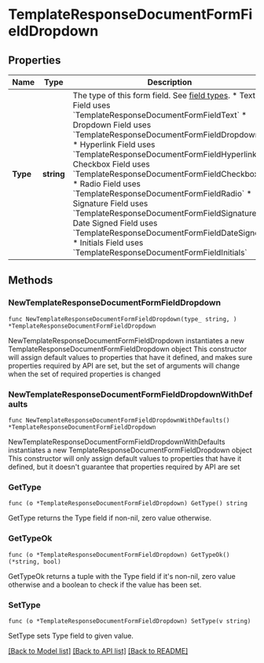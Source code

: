 # TemplateResponseDocumentFormFieldDropdown

## Properties

Name | Type | Description | Notes
------------ | ------------- | ------------- | -------------
**Type** | **string** | The type of this form field. See [field types](/api/reference/constants/#field-types).  * Text Field uses &#x60;TemplateResponseDocumentFormFieldText&#x60; * Dropdown Field uses &#x60;TemplateResponseDocumentFormFieldDropdown&#x60; * Hyperlink Field uses &#x60;TemplateResponseDocumentFormFieldHyperlink&#x60; * Checkbox Field uses &#x60;TemplateResponseDocumentFormFieldCheckbox&#x60; * Radio Field uses &#x60;TemplateResponseDocumentFormFieldRadio&#x60; * Signature Field uses &#x60;TemplateResponseDocumentFormFieldSignature&#x60; * Date Signed Field uses &#x60;TemplateResponseDocumentFormFieldDateSigned&#x60; * Initials Field uses &#x60;TemplateResponseDocumentFormFieldInitials&#x60; | [default to "dropdown"]

## Methods

### NewTemplateResponseDocumentFormFieldDropdown

`func NewTemplateResponseDocumentFormFieldDropdown(type_ string, ) *TemplateResponseDocumentFormFieldDropdown`

NewTemplateResponseDocumentFormFieldDropdown instantiates a new TemplateResponseDocumentFormFieldDropdown object
This constructor will assign default values to properties that have it defined,
and makes sure properties required by API are set, but the set of arguments
will change when the set of required properties is changed

### NewTemplateResponseDocumentFormFieldDropdownWithDefaults

`func NewTemplateResponseDocumentFormFieldDropdownWithDefaults() *TemplateResponseDocumentFormFieldDropdown`

NewTemplateResponseDocumentFormFieldDropdownWithDefaults instantiates a new TemplateResponseDocumentFormFieldDropdown object
This constructor will only assign default values to properties that have it defined,
but it doesn't guarantee that properties required by API are set

### GetType

`func (o *TemplateResponseDocumentFormFieldDropdown) GetType() string`

GetType returns the Type field if non-nil, zero value otherwise.

### GetTypeOk

`func (o *TemplateResponseDocumentFormFieldDropdown) GetTypeOk() (*string, bool)`

GetTypeOk returns a tuple with the Type field if it's non-nil, zero value otherwise
and a boolean to check if the value has been set.

### SetType

`func (o *TemplateResponseDocumentFormFieldDropdown) SetType(v string)`

SetType sets Type field to given value.



[[Back to Model list]](../README.md#documentation-for-models) [[Back to API list]](../README.md#documentation-for-api-endpoints) [[Back to README]](../README.md)



